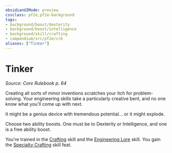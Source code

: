 ```yaml
---
obsidianUIMode: preview
cssclass: pf2e,pf2e-background
tags:
- background/boost/dexterity
- background/boost/intelligence
- background/skill/crafting
- compendium/src/pf2e/crb
aliases: ["Tinker"]
---
```

# Tinker
*Source: Core Rulebook p. 64*  

Creating all sorts of minor inventions scratches your itch for problem-solving. Your engineering skills take a particularly creative bent, and no one know what you'll come up with next.

It might be a genius device with tremendous potential... or it might explode.

Choose two ability boosts. One must be to Dexterity or Intelligence, and one is a free ability boost.

You're trained in the [Crafting](skills.md#Crafting) skill and the [Engineering Lore](skills.md#Lore) skill. You gain the [Specialty Crafting](specialty-crafting.md) skill feat.